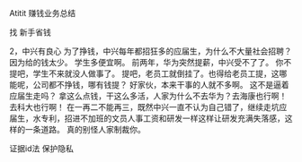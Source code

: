 Atitit 赚钱业务总结  

找 新手省钱

2，中兴有良心
为了挣钱，中兴每年都招狂多的应届生，为什么不大量社会招聘？因为给的钱太少。
学生多便宜啊。
前两年，华为突然提薪，中兴受不了了。
你不提吧，学生不来就没人做事了。
提吧，老员工就倒挂了。也得给老员工提，这哪能呢，公司都不挣钱，哪有钱提？
 好家伙，本来干事的人就不多啊。
这不是逼着应届生走吗？
拿这么点钱，干这么多活，人家为什么不去华为？去海康也行啊！去科大也行啊！
在一再二不能再三，既然中兴一直不认为自己错了，继续走坑应届生，水专利，招进不加班的文员人事工资和研发一样这样让研发充满失落感，这样的一条道路。
真的别怪人家制裁你。


 


证据id法 保护隐私


